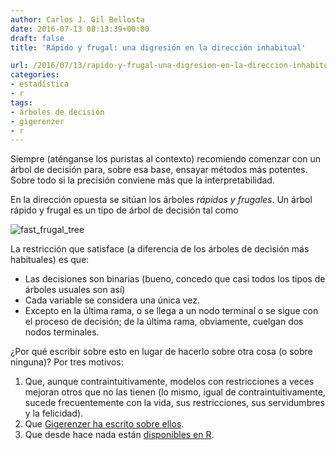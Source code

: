 ```yaml
---
author: Carlos J. Gil Bellosta
date: 2016-07-13 08:13:39+00:00
draft: false
title: 'Rápido y frugal: una digresión en la dirección inhabitual'

url: /2016/07/13/rapido-y-frugal-una-digresion-en-la-direccion-inhabitual/
categories:
- estadística
- r
tags:
- árboles de decisión
- gigerenzer
- r
---
```


Siempre (aténganse los puristas al contexto) recomiendo comenzar con un árbol de decisión para, sobre esa base, ensayar métodos más potentes. Sobre todo si la precisión conviene más que la interpretabilidad.

En la dirección opuesta se sitúan los árboles _rápidos y frugales_. Un árbol rápido y frugal es un tipo de árbol de decisión tal como

![fast_frugal_tree](/wp-uploads/2016/07/fast_frugal_tree.png#center)

La restricción que satisface (a diferencia de los árboles de decisión más habituales) es que:

* Las decisiones son binarias (bueno, concedo que casi todos los tipos de árboles usuales son así)
* Cada variable se considera una única vez.
* Excepto en la última rama, o se llega a un nodo terminal o se sigue con el proceso de decisión; de la última rama, obviamente, cuelgan dos nodos terminales.

¿Por qué escribir sobre esto en lugar de hacerlo sobre otra cosa (o sobre ninguna)? Por tres motivos:


1. Que, aunque contraintuitivamente, modelos con restricciones a veces mejoran otros que no las tienen (lo mismo, igual de contraintuitivamente, sucede frecuentemente con la vida, sus restricciones, sus servidumbres y la felicidad).
2. Que [Gigerenzer ha escrito sobre ellos](http://library.mpib-berlin.mpg.de/ft/slu/SLU_Signal_2011.pdf).
3. Que desde hace nada están [disponibles en R](https://cran.r-project.org/web/packages/FFTrees/index.html).